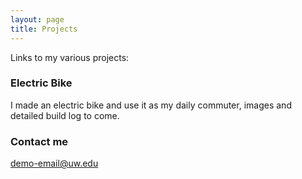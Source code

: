 ```yaml
---
layout: page
title: Projects
---
```


Links to my various projects:

### Electric Bike

I made an electric bike and use it as my daily commuter, images and detailed build log to come.

### Contact me

[demo-email@uw.edu](mailto:email@domain.com)